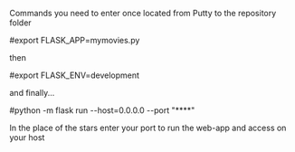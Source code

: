 Commands you need to enter once located from Putty to the repository folder

#export FLASK_APP=mymovies.py

then

#export FLASK_ENV=development

and finally...

#python -m flask run --host=0.0.0.0 --port "****"

In the place of the stars enter your port to run the web-app and access on your host
